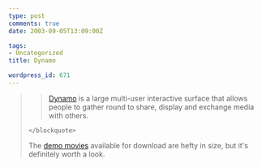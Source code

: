 ```yaml
---
type: post
comments: true
date: 2003-09-05T13:09:00Z

tags:
- Uncategorized
title: Dynamo

wordpress_id: 671
---
```


<blockquote>
		
> 
> [Dynamo](http://www.dynamo-interactive.com/) is a large multi-user interactive surface that allows people to gather round to share, display and exchange media with others.
> 
> 
	</blockquote>



	

The [demo movies](http://www.dynamo-interactive.com/video.htm) available for download are hefty in size, but it's definitely worth a look.
